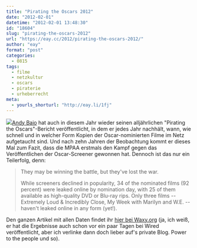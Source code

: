 ```yaml
---
title: "Pirating the Oscars 2012"
date: "2012-02-01"
datetime: "2012-02-01 13:48:30"
id: "18604"
slug: "pirating-the-oscars-2012"
url: "https://eay.cc/2012/pirating-the-oscars-2012/"
author: "eay"
format: "post"
categories:
  - 0815
tags:
  - filme
  - netzkultur
  - oscars
  - piraterie
  - urheberrecht
meta:
  - yourls_shorturl: "http://eay.li/1fj"
---
```


![](https://eay.cc/uploads/2012/piratingoscars.png)[Andy Baio](http://waxy.org/) hat auch in diesem Jahr wieder seinen alljährlichen "Pirating the Oscars"-Bericht veröffentlicht, in dem er jedes Jahr nachhält, wann, wie schnell und in welcher Form Kopien der Oscar-nominierten Filme im Netz aufgetaucht sind. Und nach zehn Jahren der Beobachtung kommt er dieses Mal zum Fazit, dass die MPAA erstmals den Kampf gegen das Veröffentlichen der Oscar-Screener gewonnen hat. Dennoch ist das nur ein Teilerfolg, denn:

> They may be winning the battle, but they've lost the war.
> 
> While screeners declined in popularity, 34 of the nominated films (92 percent) were leaked online by nomination day, with 25 of them available as high-quality DVD or Blu-ray rips. Only three films -- Extremely Loud & Incredibly Close, My Week with Marilyn and W.E. -- haven't leaked online in any form (yet!).

Den ganzen Artikel mit allen Daten findet ihr [hier bei Waxy.org](http://waxy.org/2012/01/mpaa_wins_the_oscar_screener_battle_but_loses_the_war/) (ja, ich weiß, er hat die Ergebnisse auch schon vor ein paar Tagen bei Wired veröffentlicht, aber ich verlinke dann doch lieber auf's private Blog. Power to the people und so).
